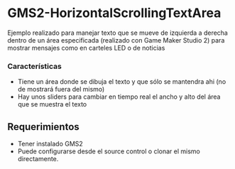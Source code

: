 # GMS2-HorizontalScrollingTextArea

Ejemplo realizado para manejar texto que se mueve de izquierda a derecha dentro de un área especificada (realizado con Game Maker Studio 2) para mostrar mensajes como en carteles LED o de noticias

### Características

- Tiene un área donde se dibuja el texto y que sólo se mantendra ahi (no de mostrará fuera del mismo)
- Hay unos sliders para cambiar en tiempo real el ancho y alto del área que se muestra el texto

## Requerimientos

- Tener instalado GMS2
- Puede configurarse desde el source control o clonar el mismo directamente.
